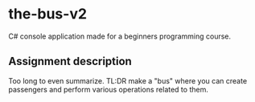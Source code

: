 # the-bus-v2
C# console application made for a beginners programming course.

## Assignment description
Too long to even summarize. TL:DR make a "bus" where you can create passengers and perform various operations related to them.
